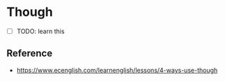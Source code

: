 # Though

- [ ] TODO: learn this

## Reference

- https://www.ecenglish.com/learnenglish/lessons/4-ways-use-though
